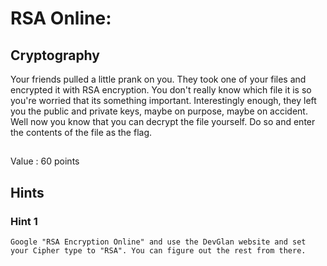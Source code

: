 # RSA Online:
## Cryptography

Your friends pulled a little prank on you. They took one of your files and encrypted it with RSA encryption. You don't really know which file it is so you're worried that its something important. Interestingly enough, they left you the public and private keys, maybe on purpose, maybe on accident. Well now you know that you can decrypt the file yourself. Do so and enter the contents of the file as the flag. 

##

Value : 60 points

## Hints

### Hint 1
```
Google "RSA Encryption Online" and use the DevGlan website and set your Cipher type to "RSA". You can figure out the rest from there.
```

